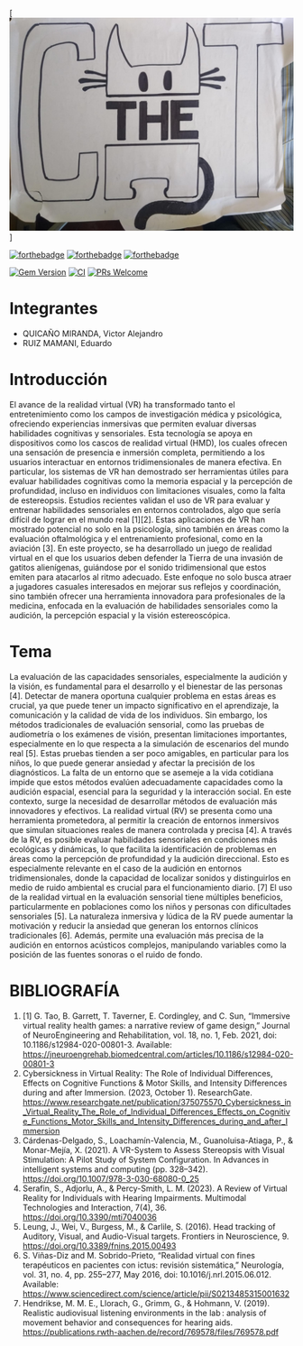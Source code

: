 [![Header_img](/public/imgs/header.jpeg)]

[![forthebadge](https://forthebadge.com/images/badges/made-with-crayons.svg)](https://forthebadge.com)
[![forthebadge](http://forthebadge.com/images/badges/built-with-love.svg)](http://forthebadge.com)
[![forthebadge](https://forthebadge.com/images/featured/featured-contains-cat-gifs.svg)](https://forthebadge.com)

[![Gem Version](https://badge.fury.io/rb/colorls.svg)](https://badge.fury.io/rb/colorls)
[![CI](https://github.com/athityakumar/colorls/actions/workflows/ruby.yml/badge.svg)](https://github.com/athityakumar/colorls/actions/workflows/ruby.yml)
[![PRs Welcome](https://img.shields.io/badge/PRs-welcome-brightgreen.svg?style=shields)](http://makeapullrequest.com)

# Integrantes

- QUICAÑO MIRANDA, Victor Alejandro
- RUIZ MAMANI, Eduardo

# Introducción

El avance de la realidad virtual (VR) ha transformado tanto el entretenimiento como los campos de investigación médica y psicológica, ofreciendo experiencias inmersivas que permiten evaluar diversas habilidades cognitivas y sensoriales. Esta tecnología se apoya en dispositivos como los cascos de realidad virtual (HMD), los cuales ofrecen una sensación de presencia e inmersión completa, permitiendo a los usuarios interactuar en entornos tridimensionales de manera efectiva. En particular, los sistemas de VR han demostrado ser herramientas útiles para evaluar habilidades cognitivas como la memoria espacial y la percepción de profundidad, incluso en individuos con limitaciones visuales, como la falta de estereopsis. Estudios recientes validan el uso de VR para evaluar y entrenar habilidades sensoriales en entornos controlados, algo que sería difícil de lograr en el mundo real [1][2]. Estas aplicaciones de VR han mostrado potencial no solo en la psicología, sino también en áreas como la evaluación oftalmológica y el entrenamiento profesional, como en la aviación [3].
En este proyecto, se ha desarrollado un juego de realidad virtual en el que los usuarios deben defender la Tierra de una invasión de gatitos alienígenas, guiándose por el sonido tridimensional que estos emiten para atacarlos al ritmo adecuado. Este enfoque no solo busca atraer a jugadores casuales interesados en mejorar sus reflejos y coordinación, sino también ofrecer una herramienta innovadora para profesionales de la medicina, enfocada en la evaluación de habilidades sensoriales como la audición, la percepción espacial y la visión estereoscópica.

# Tema

La evaluación de las capacidades sensoriales, especialmente la audición y la visión, es fundamental para el desarrollo y el bienestar de las personas [4]. Detectar de manera oportuna cualquier problema en estas áreas es crucial, ya que puede tener un impacto significativo en el aprendizaje, la comunicación y la calidad de vida de los individuos. Sin embargo, los métodos tradicionales de evaluación sensorial, como las pruebas de audiometría o los exámenes de visión, presentan limitaciones importantes, especialmente en lo que respecta a la simulación de escenarios del mundo real [5]. Estas pruebas tienden a ser poco amigables, en particular para los niños, lo que puede generar ansiedad y afectar la precisión de los diagnósticos. La falta de un entorno que se asemeje a la vida cotidiana impide que estos métodos evalúen adecuadamente capacidades como la audición espacial, esencial para la seguridad y la interacción social.
En este contexto, surge la necesidad de desarrollar métodos de evaluación más innovadores y efectivos. La realidad virtual (RV) se presenta como una herramienta prometedora, al permitir la creación de entornos inmersivos que simulan situaciones reales de manera controlada y precisa [4]. A través de la RV, es posible evaluar habilidades sensoriales en condiciones más ecológicas y dinámicas, lo que facilita la identificación de problemas en áreas como la percepción de profundidad y la audición direccional. Esto es especialmente relevante en el caso de la audición en entornos tridimensionales, donde la capacidad de localizar sonidos y distinguirlos en medio de ruido ambiental es crucial para el funcionamiento diario. [7]
El uso de la realidad virtual en la evaluación sensorial tiene múltiples beneficios, particularmente en poblaciones como los niños y personas con dificultades sensoriales [5]. La naturaleza inmersiva y lúdica de la RV puede aumentar la motivación y reducir la ansiedad que generan los entornos clínicos tradicionales [6]. Además, permite una evaluación más precisa de la audición en entornos acústicos complejos, manipulando variables como la posición de las fuentes sonoras o el ruido de fondo.

# BIBLIOGRAFÍA

1. [1] G. Tao, B. Garrett, T. Taverner, E. Cordingley, and C. Sun, “Immersive virtual reality health games: a narrative review of game design,” Journal of NeuroEngineering and Rehabilitation, vol. 18, no. 1, Feb. 2021, doi: 10.1186/s12984-020-00801-3. Available: https://jneuroengrehab.biomedcentral.com/articles/10.1186/s12984-020-00801-3
2. Cybersickness in Virtual Reality: The Role of Individual Differences, Effects on Cognitive Functions & Motor Skills, and Intensity Differences during and after Immersion. (2023, October 1). ResearchGate. https://www.researchgate.net/publication/375075570_Cybersickness_in_Virtual_Reality_The_Role_of_Individual_Differences_Effects_on_Cognitive_Functions_Motor_Skills_and_Intensity_Differences_during_and_after_Immersion
3. Cárdenas-Delgado, S., Loachamín-Valencia, M., Guanoluisa-Atiaga, P., & Monar-Mejía, X. (2021). A VR-System to Assess Stereopsis with Visual Stimulation: A Pilot Study of System Configuration. In Advances in intelligent systems and computing (pp. 328–342). https://doi.org/10.1007/978-3-030-68080-0_25
4. Serafin, S., Adjorlu, A., & Percy-Smith, L. M. (2023). A Review of Virtual Reality for Individuals with Hearing Impairments. Multimodal Technologies and Interaction, 7(4), 36. https://doi.org/10.3390/mti7040036
5. Leung, J., Wei, V., Burgess, M., & Carlile, S. (2016). Head tracking of Auditory, Visual, and Audio-Visual targets. Frontiers in Neuroscience, 9. https://doi.org/10.3389/fnins.2015.00493
6. S. Viñas-Diz and M. Sobrido-Prieto, “Realidad virtual con fines terapéuticos en pacientes con ictus: revisión sistemática,” Neurología, vol. 31, no. 4, pp. 255–277, May 2016, doi: 10.1016/j.nrl.2015.06.012. Available: https://www.sciencedirect.com/science/article/pii/S0213485315001632
7. Hendrikse, M. M. E., Llorach, G., Grimm, G., & Hohmann, V. (2019). Realistic audiovisual listening environments in the lab : analysis of movement behavior and consequences for hearing aids. https://publications.rwth-aachen.de/record/769578/files/769578.pdf
